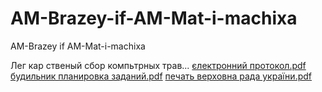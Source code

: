 # AM-Brazey-if-AM-Mat-i-machixa
AM-Brazey if AM-Mat-i-machixa

Лег кар ственый сбор компьтрных трав...
[єлектронний протокол.pdf](https://github.com/mapsler/AM-Brazey-if-AM-Mat-i-machixa/files/7142369/default.pdf)
[будильник планировка заданий.pdf](https://github.com/mapsler/AM-Brazey-if-AM-Mat-i-machixa/files/7142374/default.pdf)
[печать верховна рада україни.pdf](https://github.com/mapsler/AM-Brazey-if-AM-Mat-i-machixa/files/7142363/default.pdf)
